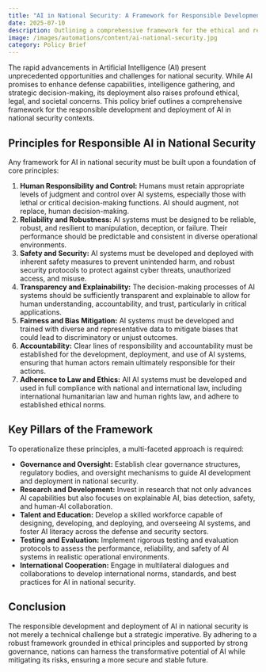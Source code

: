 ```yaml
---
title: "AI in National Security: A Framework for Responsible Development"
date: 2025-07-10
description: Outlining a comprehensive framework for the ethical and responsible development and deployment of AI in national security contexts.
image: /images/automations/content/ai-national-security.jpg
category: Policy Brief
---
```


The rapid advancements in Artificial Intelligence (AI) present unprecedented opportunities and challenges for national security. While AI promises to enhance defense capabilities, intelligence gathering, and strategic decision-making, its deployment also raises profound ethical, legal, and societal concerns. This policy brief outlines a comprehensive framework for the responsible development and deployment of AI in national security contexts.

## Principles for Responsible AI in National Security

Any framework for AI in national security must be built upon a foundation of core principles:

1.  **Human Responsibility and Control:** Humans must retain appropriate levels of judgment and control over AI systems, especially those with lethal or critical decision-making functions. AI should augment, not replace, human decision-making.
2.  **Reliability and Robustness:** AI systems must be designed to be reliable, robust, and resilient to manipulation, deception, or failure. Their performance should be predictable and consistent in diverse operational environments.
3.  **Safety and Security:** AI systems must be developed and deployed with inherent safety measures to prevent unintended harm, and robust security protocols to protect against cyber threats, unauthorized access, and misuse.
4.  **Transparency and Explainability:** The decision-making processes of AI systems should be sufficiently transparent and explainable to allow for human understanding, accountability, and trust, particularly in critical applications.
5.  **Fairness and Bias Mitigation:** AI systems must be developed and trained with diverse and representative data to mitigate biases that could lead to discriminatory or unjust outcomes.
6.  **Accountability:** Clear lines of responsibility and accountability must be established for the development, deployment, and use of AI systems, ensuring that human actors remain ultimately responsible for their actions.
7.  **Adherence to Law and Ethics:** All AI systems must be developed and used in full compliance with national and international law, including international humanitarian law and human rights law, and adhere to established ethical norms.

## Key Pillars of the Framework

To operationalize these principles, a multi-faceted approach is required:

*   **Governance and Oversight:** Establish clear governance structures, regulatory bodies, and oversight mechanisms to guide AI development and deployment in national security.
*   **Research and Development:** Invest in research that not only advances AI capabilities but also focuses on explainable AI, bias detection, safety, and human-AI collaboration.
*   **Talent and Education:** Develop a skilled workforce capable of designing, developing, and deploying, and overseeing AI systems, and foster AI literacy across the defense and security sectors.
*   **Testing and Evaluation:** Implement rigorous testing and evaluation protocols to assess the performance, reliability, and safety of AI systems in realistic operational environments.
*   **International Cooperation:** Engage in multilateral dialogues and collaborations to develop international norms, standards, and best practices for AI in national security.

## Conclusion

The responsible development and deployment of AI in national security is not merely a technical challenge but a strategic imperative. By adhering to a robust framework grounded in ethical principles and supported by strong governance, nations can harness the transformative potential of AI while mitigating its risks, ensuring a more secure and stable future.
